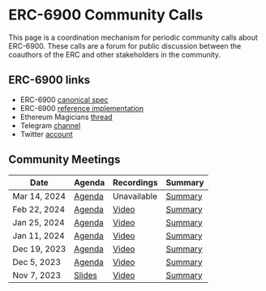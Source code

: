 # ERC-6900 Community Calls

This page is a coordination mechanism for periodic community calls about ERC-6900. These calls are a forum for public discussion between the coauthors of the ERC and other stakeholders in the community.

## ERC-6900 links

- ERC-6900 [canonical spec](https://eips.ethereum.org/EIPS/eip-6900)
- ERC-6900 [reference implementation](https://github.com/erc6900/reference-implementation)
- Ethereum Magicians [thread](https://ethereum-magicians.org/t/erc-6900-modular-smart-contract-accounts-and-plugins/13885)
- Telegram [channel](https://t.me/+KfB9WuhKDgk5YzIx)
- Twitter [account](https://twitter.com/erc6900)

## Community Meetings

| Date         | Agenda                                                                                                         | Recordings                                                                                                                                                | Summary                                                                                                     |
| ------------ | -------------------------------------------------------------------------------------------------------------- | --------------------------------------------------------------------------------------------------------------------------------------------------------- | ----------------------------------------------------------------------------------------------------------- |
| Mar 14, 2024 | [Agenda](https://github.com/erc6900/resources/issues/29)                                                       | Unavailable                                                                                                                                               | [Summary](https://github.com/erc6900/resources/issues/29#issuecomment-1998508936)                           |
| Feb 22, 2024 | [Agenda](https://github.com/erc6900/resources/issues/28#issue-2147352729)                                      | [Video](https://alchemy.zoom.us/rec/play/uL9AHi6AEZdDOL77bs-h0)                                                                                           | [Summary](https://github.com/erc6900/resources/issues/28#issuecomment-1960547514)                           |
| Jan 25, 2024 | [Agenda](https://github.com/erc6900/resources/issues/26#issue-2092883155)                                      | [Video](https://alchemy.zoom.us/rec/play/iFeSpnhQM0m2oc9vlIZq7o6qFrvwFzalJtwuOav5YQHPnrbvM0Px8UJfHGN-sXZ73nHm4iAE3RdtWXR7.Hg9WI26PP1-t2O2I)               | [Summary](https://github.com/erc6900/resources/issues/26#issuecomment-1910783400)                           |
| Jan 11, 2024 | [Agenda](https://github.com/erc6900/resources/issues/23#issue-2060380506)                                      | [Video](https://alchemy.zoom.us/rec/play/YwnoR07wKLHMF_LA8-16H-7g_1Cj1t1FLH9gURaY8baJc1Woev6r3NmkZBAA-XbZfHZFK7HfAXCAzZRe.GA2FTJqcq7rbgAc1?autoplay=true) | [Summary](https://github.com/erc6900/resources/issues/23#issuecomment-1888389367)                           |
| Dec 19, 2023 | [Agenda](https://github.com/erc6900/resources/issues/19#issue-2038396083)                                      | [Video](https://alchemy.zoom.us/rec/play/HbFYQb7U0REfp7-SSSzLCPdh0cmxGRJUQhqMnkKDt9yhTeJCahkadAmNqds_VmIzSnApkBEjz_yQvYtW.ukrJd-0FEXqjh1Yy)               | [Summary](https://github.com/erc6900/resources/issues/19#issuecomment-1863321120)                           |
| Dec 5, 2023  | [Agenda](https://github.com/erc6900/resources/issues/3)                                                        | [Video](https://alchemy.zoom.us/rec/play/nK3fBkTJKRlNmpK5ZgTa6QvWmOsj7QlYwDeCJcRA2aw7_ATedLOZ4UxGz5aDcLVQ0CSMD6vMevQPib2w.N-lCzE9QTJokhawZ)               | [Summary](https://github.com/erc6900/resources/issues/3#issuecomment-1843878570)                            |
| Nov 7, 2023  | [Slides](https://docs.google.com/presentation/d/11PzDrBr-OhRk44rf4dzgFE87I9_3LDB8eTeAlLYR9ls/edit?usp=sharing) | [Video](https://alchemy.zoom.us/rec/play/dMm1g_IkDxmEt3SQ0j2euqpWSfA__42y8zl4_GlQdOX-HNdjvl1uoSiqDhM9bOuwEShwYRxxg17IEelQ.ue4rZXEICHlG89HG)               | [Summary](https://docs.google.com/document/d/1EUsWw43hvQsqKH25s_HMA8BxzcVyySUadLO_JwwXd6M/edit?usp=sharing) |
